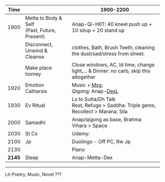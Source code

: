|Time| | 1900-2200  | 
| ---|-|------------| 
|1900| Metta to Body & Self <br/> (Past, Future, Present) | Anap-Qi-HIIT: 40 kneel push up + 10 situp + 20 stand up |
|| Disconnect, Unwind & Cleanse | clothes, Bath, Brush Teeth, cleaning the dust/sad/stress from street. |
||  Make place homey | Close windows, AC, Id time, change light,... & Dinner: no carb, skip this altogether|
|1920| Emotion Catharsis | Music + [Msg](https://github.com/ThanhNguyen24590/Body/blob/main/00.Exc_Msg.md), <br/>Qigong: Anap-[DexL](https://github.com/ThanhNguyen24590/Body/blob/main/1.1.Exc_DexL.md) | [DexL](https://github.com/ThanhNguyen24590/Body/blob/main/1.2.Exc_Dex.md), [Qigong](https://github.com/ThanhNguyen24590/Body/blob/main/2.1.Exc_Qi_5-Animalls.md)  |
|1930|  Ev Ritual | Ls to Sutta/Dh Talk <br/> Rest, Refuge > Saddha: Triple gems, Recollect > Marana, Sila |
|2000|  Samadhi | Anap/qigong as base, Brahma Vihara > Space | 
|2030|  St Cs | Udemy: |
|2100| Jp |Duolingo - Off PC, Rw Jp|
|2130|  | Piano|
|**2145**| Sleep | Anap-Metta-Dex |

---
 Lit-Poetry, Music, Novel ???
